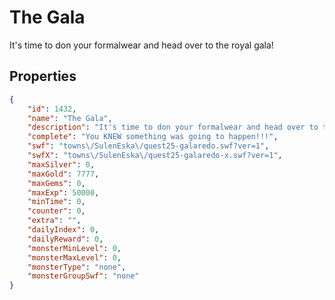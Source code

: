 # The Gala

It's time to don your formalwear and head over to the royal gala!

## Properties

```json
{
    "id": 1432,
    "name": "The Gala",
    "description": "It's time to don your formalwear and head over to the royal gala!",
    "complete": "You KNEW something was going to happen!!!",
    "swf": "towns\/SulenEska\/quest25-galaredo.swf?ver=1",
    "swfX": "towns\/SulenEska\/quest25-galaredo-x.swf?ver=1",
    "maxSilver": 0,
    "maxGold": 7777,
    "maxGems": 0,
    "maxExp": 50000,
    "minTime": 0,
    "counter": 0,
    "extra": "",
    "dailyIndex": 0,
    "dailyReward": 0,
    "monsterMinLevel": 0,
    "monsterMaxLevel": 0,
    "monsterType": "none",
    "monsterGroupSwf": "none"
}
```

